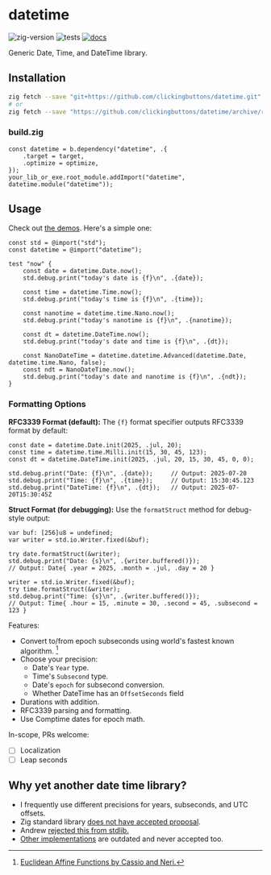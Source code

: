 # datetime

![zig-version](https://img.shields.io/badge/dynamic/regex?url=https%3A%2F%2Fraw.githubusercontent.com%2Fclickingbuttons%2Fdatetime%2Frefs%2Fheads%2Fmaster%2Fbuild.zig.zon&search=minimum_zig_version%5Cs*%3D%5Cs*%22(.*)%22&replace=%241&label=minimum%20zig%20version)
![tests](https://github.com/clickingbuttons/datetime/actions/workflows/test.yml/badge.svg)
[![docs](https://github.com/clickingbuttons/datetime/actions/workflows/publish_docs.yml/badge.svg)](https://clickingbuttons.github.io/datetime)

Generic Date, Time, and DateTime library.

## Installation
```sh
zig fetch --save "git+https://github.com/clickingbuttons/datetime.git"
# or
zig fetch --save "https://github.com/clickingbuttons/datetime/archive/refs/tags/0.14.0.tar.gz"
```

### build.zig
```zig
const datetime = b.dependency("datetime", .{
    .target = target,
    .optimize = optimize,
});
your_lib_or_exe.root_module.addImport("datetime", datetime.module("datetime"));
```

## Usage

Check out [the demos](./demos.zig). Here's a simple one:
```zig
const std = @import("std");
const datetime = @import("datetime");

test "now" {
    const date = datetime.Date.now();
    std.debug.print("today's date is {f}\n", .{date});

    const time = datetime.Time.now();
    std.debug.print("today's time is {f}\n", .{time});

    const nanotime = datetime.time.Nano.now();
    std.debug.print("today's nanotime is {f}\n", .{nanotime});

    const dt = datetime.DateTime.now();
    std.debug.print("today's date and time is {f}\n", .{dt});

    const NanoDateTime = datetime.datetime.Advanced(datetime.Date, datetime.time.Nano, false);
    const ndt = NanoDateTime.now();
    std.debug.print("today's date and nanotime is {f}\n", .{ndt});
}
```

### Formatting Options

**RFC3339 Format (default):** The `{f}` format specifier outputs RFC3339 format by default:

```zig
const date = datetime.Date.init(2025, .jul, 20);
const time = datetime.time.Milli.init(15, 30, 45, 123);
const dt = datetime.DateTime.init(2025, .jul, 20, 15, 30, 45, 0, 0);

std.debug.print("Date: {f}\n", .{date});     // Output: 2025-07-20
std.debug.print("Time: {f}\n", .{time});     // Output: 15:30:45.123
std.debug.print("DateTime: {f}\n", .{dt});   // Output: 2025-07-20T15:30:45Z
```

**Struct Format (for debugging):** Use the `formatStruct` method for debug-style output:

```zig
var buf: [256]u8 = undefined;
var writer = std.io.Writer.fixed(&buf);

try date.formatStruct(&writer);
std.debug.print("Date: {s}\n", .{writer.buffered()});
// Output: Date{ .year = 2025, .month = .jul, .day = 20 }

writer = std.io.Writer.fixed(&buf);
try time.formatStruct(&writer);
std.debug.print("Time: {s}\n", .{writer.buffered()});
// Output: Time{ .hour = 15, .minute = 30, .second = 45, .subsecond = 123 }
```

Features:
- Convert to/from epoch subseconds using world's fastest known algorithm. [^1]
- Choose your precision:
    - Date's `Year` type.
    - Time's `Subsecond` type.
    - Date's `epoch` for subsecond conversion.
    - Whether DateTime has an `OffsetSeconds` field
- Durations with addition.
- RFC3339 parsing and formatting.
- Use Comptime dates for epoch math.

In-scope, PRs welcome:
- [ ] Localization
- [ ] Leap seconds

## Why yet another date time library?
- I frequently use different precisions for years, subseconds, and UTC offsets.
- Zig standard library [does not have accepted proposal](https://github.com/ziglang/zig/issues/8396).
- Andrew [rejected this from stdlib.](https://github.com/ziglang/zig/pull/19549#issuecomment-2062091512)
- [Other implementations](https://github.com/nektro/zig-time/blob/master/time.zig) are outdated and never accepted too.

[^1]: [Euclidean Affine Functions by Cassio and Neri.](https://arxiv.org/pdf/2102.06959)
